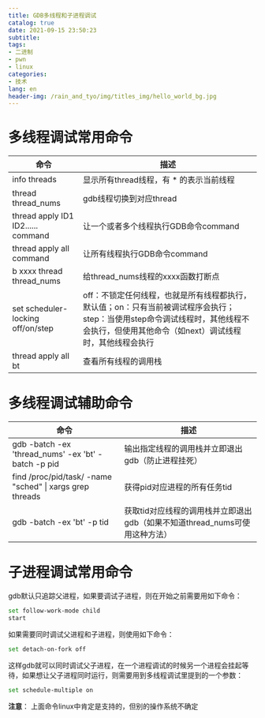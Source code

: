 ```yaml
---
title: GDB多线程和子进程调试
catalog: true
date: 2021-09-15 23:50:23
subtitle:
tags:
- 二进制
- pwn
- linux
categories:
- 技术
lang: en
header-img: /rain_and_tyo/img/titles_img/hello_world_bg.jpg
---
```

# 多线程调试常用命令
|命令|描述|
|--|--|
|info threads|显示所有thread线程，有 * 的表示当前线程|
|thread thread_nums|gdb线程切换到对应thread|
|thread apply ID1 ID2...... command|让一个或者多个线程执行GDB命令command|
|thread apply all command|让所有线程执行GDB命令command|
|b xxxx thread thread_nums|给thread_nums线程的xxxx函数打断点|
|set scheduler-locking off/on/step|off：不锁定任何线程，也就是所有线程都执行，默认值；on：只有当前被调试程序会执行；step：当使用step命令调试线程时，其他线程不会执行，但使用其他命令（如next）调试线程时，其他线程会执行|
|thread apply all bt|查看所有线程的调用栈|
# 多线程调试辅助命令
|命令|描述|
|--|--|
|gdb -batch -ex 'thread_nums' -ex 'bt' -batch -p pid|输出指定线程的调用栈并立即退出gdb（防止进程挂死）|
|find /proc/pid/task/ -name "sched" \| xargs grep threads  |获得pid对应进程的所有任务tid|
|gdb -batch -ex 'bt' -p tid|获取tid对应线程的调用栈并立即退出gdb（如果不知道thread_nums可使用这种方法）|
# 子进程调试常用命令
gdb默认只追踪父进程，如果要调试子进程，则在开始之前需要用如下命令：
```bash
set follow-work-mode child
start
```

如果需要同时调试父进程和子进程，则使用如下命令：
```bash
set detach-on-fork off
```
这样gdb就可以同时调试父子进程，在一个进程调试的时候另一个进程会挂起等待，如果想让父子进程同时运行，则需要用到多线程调试里提到的一个参数：
```bash
set schedule-multiple on
```

**注意**：
上面命令linux中肯定是支持的，但别的操作系统不确定
